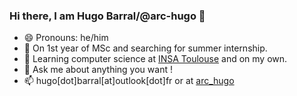 ### Hi there, I am Hugo Barral/@arc-hugo 👋

- 😄 Pronouns: he/him
- 🔭 On 1st year of MSc and searching for summer internship.
- 🌱 Learning computer science at [INSA Toulouse](https://www.insa-toulouse.fr/en/index.html) and on my own.
- 💬 Ask me about anything you want !
- 📫 hugo\[dot\]barral\[at\]outlook\[dot\]fr or at [arc_hugo](https://keybase.io/arc_hugo/)


<!--
**arc-hugo/arc-hugo** is a ✨ _special_ ✨ repository because its `README.md` (this file) appears on your GitHub profile.

Here are some ideas to get you started:

- 🔭 I’m currently working on ...
- 🌱 I’m currently learning ...
- 👯 I’m looking to collaborate on ...
- 🤔 I’m looking for help with ...
- 💬 Ask me about ...
- 📫 How to reach me: ...
- 😄 Pronouns: ...
- ⚡ Fun fact: ...
-->

